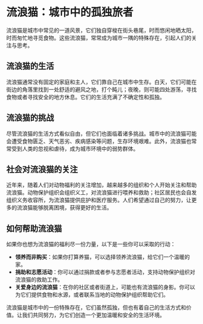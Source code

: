 # 流浪猫：城市中的孤独旅者

流浪猫是城市中常见的一道风景，它们独自穿梭在街头巷尾，时而悠闲地晒太阳，时而匆忙地寻觅食物。这些流浪猫，常常成为城市一隅的特殊存在，引起人们的关注与思考。

## 流浪猫的生活

流浪猫通常没有固定的家庭和主人，它们靠自己在城市中生存。白天，它们可能在街边的角落里找到一处舒适的避风之地，打个盹儿；夜晚，则可能四处游荡，寻找食物或者寻找安全的地方休息。它们的生活充满了不确定性和孤独。

## 流浪猫的挑战

尽管流浪猫的生活方式看似自由，但它们也面临着诸多挑战。城市中的流浪猫可能会遭受食物匮乏、天气恶劣、疾病感染等问题，生存环境艰难。此外，流浪猫也常常受到人类的忽视和虐待，成为城市环境中的弱势群体。

## 社会对流浪猫的关注

近年来，随着人们对动物福利的关注增加，越来越多的组织和个人开始关注和帮助流浪猫。动物保护组织会组织义工，对流浪猫进行喂养和救助；社区居民也会自发组织义务收容所，为流浪猫提供庇护和医疗服务。人们希望通过自己的努力，让更多的流浪猫能够脱离困境，获得更好的生活。

## 如何帮助流浪猫

如果你也想为流浪猫的福利尽一份力量，以下是一些你可以采取的行动：

- **领养而非购买**：如果你打算养猫，可以选择领养流浪猫，给它们一个温暖的家。
- **捐助和志愿活动**：你可以通过捐款或者参与志愿者活动，支持动物保护组织对流浪猫的救助工作。
- **关爱身边的流浪猫**：在你的社区或者街道上，可能也有流浪猫的身影。你可以为它们提供食物和水源，或者联系当地的动物保护组织帮助它们。

流浪猫是城市中的一份特殊存在，它们虽然孤独，但也有着自己的生活方式和价值。让我们共同努力，为它们创造一个更加温暖和安全的生活环境。
